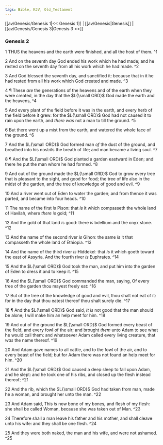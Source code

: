 ```yaml
---
tags: Bible, KJV, Old_Testament
---
```


[[av/Genesis/Genesis 1|<< Genesis 1]] | [[av/Genesis|Genesis]] | [[av/Genesis/Genesis 3|Genesis 3 >>]]

### Genesis 2

1 THUS the heavens and the earth were finished, and all the host of them. ^1

2 And on the seventh day God ended his work which he had made; and he rested on the seventh day from all his work which he had made. ^2

3 And God blessed the seventh day, and sanctified it: because that in it he had rested from all his work which God created and made. ^3

4 ¶ These _are_ the generations of the heavens and of the earth when they were created, in the day that the $L{\small ORD}$ God made the earth and the heavens, ^4

5 And every plant of the field before it was in the earth, and every herb of the field before it grew: for the $L{\small ORD}$ God had not caused it to rain upon the earth, and _there_ _was_ not a man to till the ground. ^5

6 But there went up a mist from the earth, and watered the whole face of the ground. ^6

7 And the $L{\small ORD}$ God formed man _of_ the dust of the ground, and breathed into his nostrils the breath of life; and man became a living soul. ^7

8 ¶ And the $L{\small ORD}$ God planted a garden eastward in Eden; and there he put the man whom he had formed. ^8

9 And out of the ground made the $L{\small ORD}$ God to grow every tree that is pleasant to the sight, and good for food; the tree of life also in the midst of the garden, and the tree of knowledge of good and evil. ^9

10 And a river went out of Eden to water the garden; and from thence it was parted, and became into four heads. ^10

11 The name of the first _is_ Pison: that _is_ it which compasseth the whole land of Havilah, where _there_ _is_ gold; ^11

12 And the gold of that land _is_ good: there _is_ bdellium and the onyx stone. ^12

13 And the name of the second river _is_ Gihon: the same _is_ it that compasseth the whole land of Ethiopia. ^13

14 And the name of the third river _is_ Hiddekel: that _is_ it which goeth toward the east of Assyria. And the fourth river _is_ Euphrates. ^14

15 And the $L{\small ORD}$ God took the man, and put him into the garden of Eden to dress it and to keep it. ^15

16 And the $L{\small ORD}$ God commanded the man, saying, Of every tree of the garden thou mayest freely eat: ^16

17 But of the tree of the knowledge of good and evil, thou shalt not eat of it: for in the day that thou eatest thereof thou shalt surely die. ^17

18 ¶ And the $L{\small ORD}$ God said, _It_ _is_ not good that the man should be alone; I will make him an help meet for him. ^18

19 And out of the ground the $L{\small ORD}$ God formed every beast of the field, and every fowl of the air; and brought _them_ unto Adam to see what he would call them: and whatsoever Adam called every living creature, that _was_ the name thereof. ^19

20 And Adam gave names to all cattle, and to the fowl of the air, and to every beast of the field; but for Adam there was not found an help meet for him. ^20

21 And the $L{\small ORD}$ God caused a deep sleep to fall upon Adam, and he slept: and he took one of his ribs, and closed up the flesh instead thereof; ^21

22 And the rib, which the $L{\small ORD}$ God had taken from man, made he a woman, and brought her unto the man. ^22

23 And Adam said, This _is_ now bone of my bones, and flesh of my flesh: she shall be called Woman, because she was taken out of Man. ^23

24 Therefore shall a man leave his father and his mother, and shall cleave unto his wife: and they shall be one flesh. ^24

25 And they were both naked, the man and his wife, and were not ashamed. ^25
